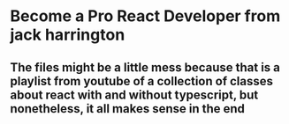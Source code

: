 # Become a Pro React Developer from jack harrington

## The files might be a little mess because that is a playlist from youtube of a collection of classes about react with and without typescript, but nonetheless, it all makes sense in the end